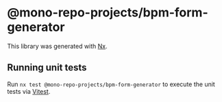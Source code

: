 # @mono-repo-projects/bpm-form-generator

This library was generated with [Nx](https://nx.dev).

## Running unit tests

Run `nx test @mono-repo-projects/bpm-form-generator` to execute the unit tests via [Vitest](https://vitest.dev/).
